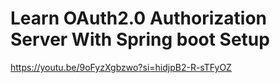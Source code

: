 # Learn OAuth2.0 Authorization Server With Spring boot Setup

https://youtu.be/9oFyzXgbzwo?si=hidjpB2-R-sTFyOZ
